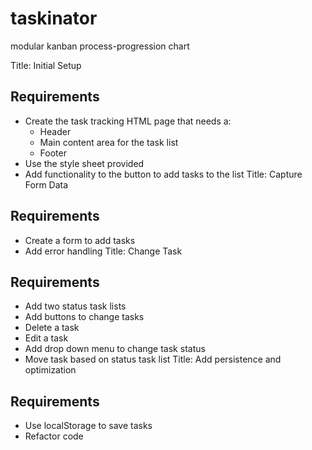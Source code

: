 # taskinator
modular kanban process-progression chart


Title: Initial Setup

## Requirements
* Create the task tracking HTML page that needs a:
   * Header
   * Main content area for the task list
   * Footer
* Use the style sheet provided
* Add functionality to the button to add tasks to the list
Title: Capture Form Data

## Requirements
* Create a form to add tasks
* Add error handling
Title: Change Task

## Requirements
* Add two status task lists
* Add buttons to change tasks
* Delete a task
* Edit a task
* Add drop down menu to change task status
* Move task based on status task list
Title: Add persistence and optimization

## Requirements

* Use localStorage to save tasks
* Refactor code